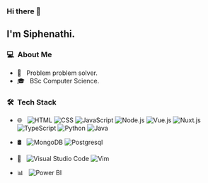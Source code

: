 ### Hi there 👋
<h2>I'm Siphenathi.</h2>

<h3> 💻 &nbsp;About Me </h3>

- 🤔 &nbsp; Problem problem solver.
- 🎓 &nbsp; BSc Computer Science.


<h3> 🛠 &nbsp;Tech Stack</h3>

- 🌐 &nbsp;
  ![HTML](https://img.shields.io/badge/-HTML-333333?style=flat&logo=HTML5)
  ![CSS](https://img.shields.io/badge/-CSS-333333?style=flat&logo=CSS3&logoColor=1572B6)
  ![JavaScript](https://img.shields.io/badge/-JavaScript-333333?style=flat&logo=javascript)
  ![Node.js](https://img.shields.io/badge/-Node.js-333333?style=flat&logo=node.js)
  ![Vue.js](https://img.shields.io/badge/-Vue.js-333333?style=flat&logo=vue.js)
  ![Nuxt.js](https://img.shields.io/badge/-Nuxt.js-333333?style=flat&logo=nuxt.js)
  ![TypeScript](https://img.shields.io/badge/-TypeScript-333333?style=flat&logo=typescript)
  ![Python](https://img.shields.io/badge/-Python-333333?style=flat&logo=python)
  ![Java](https://img.shields.io/badge/-Java-333333?style=flat&logo=java)
  
  
- 🛢 &nbsp;
  ![MongoDB](https://img.shields.io/badge/-MongoDB-333333?style=flat&logo=mongodb)
   ![Postgresql](https://img.shields.io/badge/-Postgresql-333333?style=flat&logo=postgresql)
- 🔧 &nbsp;
  ![Visual Studio Code](https://img.shields.io/badge/-Visual%20Studio%20Code-333333?style=flat&logo=visual-studio-code&logoColor=007ACC)
   ![Vim](https://img.shields.io/badge/-Vim-333333?style=flat&logo=vim&logoColor=007ACC)
- 📊 &nbsp;
![Power BI](https://img.shields.io/badge/-PowerBi-333333?style=flat&logo=powerbi&logoColor=007ACC)
